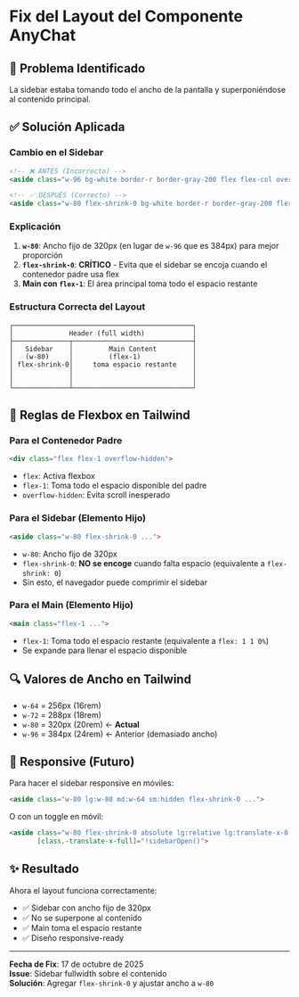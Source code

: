# Fix del Layout del Componente AnyChat

## 🐛 Problema Identificado

La sidebar estaba tomando todo el ancho de la pantalla y superponiéndose al contenido principal.

## ✅ Solución Aplicada

### Cambio en el Sidebar

```html
<!-- ❌ ANTES (Incorrecto) -->
<aside class="w-96 bg-white border-r border-gray-200 flex flex-col overflow-hidden">

<!-- ✅ DESPUÉS (Correcto) -->
<aside class="w-80 flex-shrink-0 bg-white border-r border-gray-200 flex flex-col overflow-hidden">
```

### Explicación

1. **`w-80`**: Ancho fijo de 320px (en lugar de `w-96` que es 384px) para mejor proporción
2. **`flex-shrink-0`**: **CRÍTICO** - Evita que el sidebar se encoja cuando el contenedor padre usa flex
3. **Main con `flex-1`**: El área principal toma todo el espacio restante

### Estructura Correcta del Layout

```
┌─────────────────────────────────────────────┐
│              Header (full width)            │
├──────────────┬──────────────────────────────┤
│   Sidebar    │         Main Content         │
│   (w-80)     │         (flex-1)             │
│ flex-shrink-0│     toma espacio restante    │
│              │                              │
│              │                              │
└──────────────┴──────────────────────────────┘
```

## 🎯 Reglas de Flexbox en Tailwind

### Para el Contenedor Padre
```html
<div class="flex flex-1 overflow-hidden">
```
- `flex`: Activa flexbox
- `flex-1`: Toma todo el espacio disponible del padre
- `overflow-hidden`: Evita scroll inesperado

### Para el Sidebar (Elemento Hijo)
```html
<aside class="w-80 flex-shrink-0 ...">
```
- `w-80`: Ancho fijo de 320px
- `flex-shrink-0`: **NO se encoge** cuando falta espacio (equivalente a `flex-shrink: 0`)
- Sin esto, el navegador puede comprimir el sidebar

### Para el Main (Elemento Hijo)
```html
<main class="flex-1 ...">
```
- `flex-1`: Toma todo el espacio restante (equivalente a `flex: 1 1 0%`)
- Se expande para llenar el espacio disponible

## 🔍 Valores de Ancho en Tailwind

- `w-64` = 256px (16rem)
- `w-72` = 288px (18rem)
- `w-80` = 320px (20rem) ← **Actual**
- `w-96` = 384px (24rem) ← Anterior (demasiado ancho)

## 📱 Responsive (Futuro)

Para hacer el sidebar responsive en móviles:

```html
<aside class="w-80 lg:w-80 md:w-64 sm:hidden flex-shrink-0 ...">
```

O con un toggle en móvil:

```html
<aside class="w-80 flex-shrink-0 absolute lg:relative lg:translate-x-0 transition-transform"
       [class.-translate-x-full]="!sidebarOpen()">
```

## ✨ Resultado

Ahora el layout funciona correctamente:
- ✅ Sidebar con ancho fijo de 320px
- ✅ No se superpone al contenido
- ✅ Main toma el espacio restante
- ✅ Diseño responsive-ready

---

**Fecha de Fix**: 17 de octubre de 2025  
**Issue**: Sidebar fullwidth sobre el contenido  
**Solución**: Agregar `flex-shrink-0` y ajustar ancho a `w-80`
